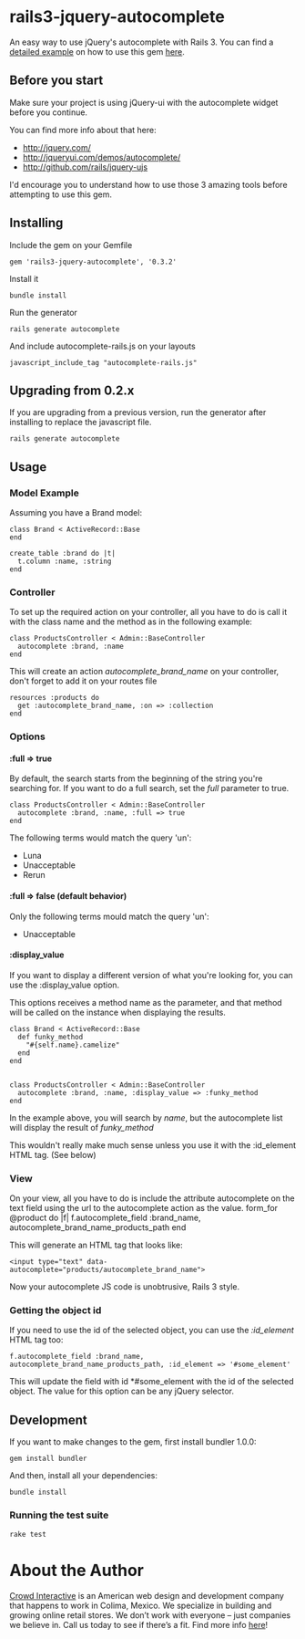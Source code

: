# rails3-jquery-autocomplete

An easy way to use jQuery's autocomplete with Rails 3. You can find a [detailed example](http://github.com/crowdint/rails3-jquery-autocomplete-app) 
on how to use this gem [here](http://github.com/crowdint/rails3-jquery-autocomplete-app).

## Before you start

Make sure your project is using jQuery-ui with the autocomplete widget
before you continue.

You can find more info about that here:

* http://jquery.com/
* http://jqueryui.com/demos/autocomplete/
* http://github.com/rails/jquery-ujs

I'd encourage you to understand how to use those 3 amazing tools before attempting to use this gem.

## Installing

Include the gem on your Gemfile

    gem 'rails3-jquery-autocomplete', '0.3.2'

Install it

    bundle install

Run the generator

    rails generate autocomplete
    
And include autocomplete-rails.js on your layouts

    javascript_include_tag "autocomplete-rails.js"

## Upgrading from 0.2.x

If you are upgrading from a previous version, run the generator after installing to replace the javascript file.

    rails generate autocomplete

## Usage

### Model Example

Assuming you have a Brand model:

    class Brand < ActiveRecord::Base
    end

    create_table :brand do |t|
      t.column :name, :string
    end

### Controller

To set up the required action on your controller, all you have to do is call it with the class name and the method
as in the following example:

    class ProductsController < Admin::BaseController
      autocomplete :brand, :name
    end

This will create an action _autocomplete_brand_name_ on your controller, don't forget to add it on your routes file

    resources :products do
      get :autocomplete_brand_name, :on => :collection
    end

### Options

#### :full => true

By default, the search starts from the beginning of the string you're searching for. If you want to do a full search, set the _full_ parameter to true.

    class ProductsController < Admin::BaseController
      autocomplete :brand, :name, :full => true
    end

The following terms would match the query 'un':

* Luna
* Unacceptable
* Rerun

#### :full => false (default behavior)

Only the following terms mould match the query 'un':

* Unacceptable

#### :display_value

If you want to display a different version of what you're looking for, you can use the :display_value option.

This options receives a method name as the parameter, and that method will be called on the instance when displaying the results.

    class Brand < ActiveRecord::Base
      def funky_method
        "#{self.name}.camelize"
      end
    end


    class ProductsController < Admin::BaseController
      autocomplete :brand, :name, :display_value => :funky_method
    end

In the example above, you will search by _name_, but the autocomplete list will display the result of _funky_method_

This wouldn't really make much sense unless you use it with the :id_element HTML tag. (See below)

### View

On your view, all you have to do is include the attribute autocomplete on the text field
using the url to the autocomplete action as the value.
    form_for @product do |f|
      f.autocomplete_field :brand_name, autocomplete_brand_name_products_path
    end

This will generate an HTML tag that looks like:

    <input type="text" data-autocomplete="products/autocomplete_brand_name">

Now your autocomplete JS code is unobtrusive, Rails 3 style.

### Getting the object id

If you need to use the id of the selected object, you can use the *:id_element* HTML tag too:

    f.autocomplete_field :brand_name, autocomplete_brand_name_products_path, :id_element => '#some_element'

This will update the field with id *#some_element with the id of the selected object. The value for this option can be any jQuery selector.

## Development

If you want to make changes to the gem, first install bundler 1.0.0:

    gem install bundler

And then, install all your dependencies:

    bundle install

### Running the test suite

    rake test

# About the Author

[Crowd Interactive](http://www.crowdint.com) is an American web design and development company that happens to work in Colima, Mexico. 
We specialize in building and growing online retail stores. We don’t work with everyone – just companies we believe in. Call us today to see if there’s a fit.
Find more info [here](http://www.crowdint.com)!
